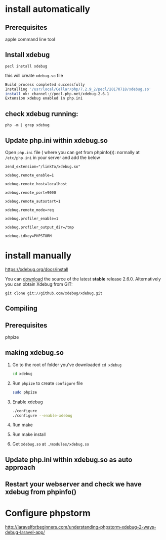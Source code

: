 # install automatically

## Prerequisites 

 apple command line tool

## Install xdebug

```
pecl install xdebug
```



this will create `xdebug.so` file

```bash
Build process completed successfully
Installing '/usr/local/Cellar/php/7.2.9_2/pecl/20170718/xdebug.so'
install ok: channel://pecl.php.net/xdebug-2.6.1
Extension xdebug enabled in php.ini
```



## check xdebug running:

```
php -m | grep xdebug
```



## Update php.ini within xdebug.so

Open `php.ini` file ( where you can get from phpinfo()): normally at `/etc/php.ini` in your server and add the below

```properties
zend_extension="/linkTo/xdebug.so"

xdebug.remote_enable=1

xdebug.remote_host=localhost

xdebug.remote_port=9000

xdebug.remote_autostart=1

xdebug.remote_mode=req

xdebug.profiler_enable=1

xdebug.profiler_output_dir=/tmp

xdebug.idkey=PHPSTORM 
```



# install manually

 https://xdebug.org/docs/install 

You can [download](https://xdebug.org/download.php#releases) the source of the latest **stable** release 2.6.0. Alternatively you can obtain Xdebug from GIT:

```
git clone git://github.com/xdebug/xdebug.git
```

## Compiling

## Prerequisites

phpize

## making xdebug.so

1. Go to the root of folder you've downloaded `cd xdebug` 

   ```bash
   cd xdebug
   ```

2. Run `phpize` to create `configure` file

   ```bash
   sudo phpize
   ```

3. Enable xdebug

   ```bash
   ./configure
   ./configure --enable-xdebug
   ```

4. Run make

5. Run make install

6. Get `xdebug.so` at `./modules/xdebug.so`



## Update php.ini within xdebug.so as auto approach



## Restart your webserver and check we have xdebug from phpinfo()

# Configure phpstorm

<http://laravelforbeginners.com/understanding-phpstorm-xdebug-2-ways-debug-laravel-app/>

